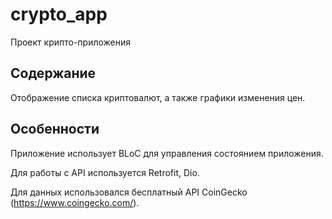 # crypto_app

Проект крипто-приложения

## Содержание

Отображение списка криптовалют, а также графики изменения цен.


## Особенности
Приложение использует BLoC для управления состоянием приложения.

Для работы с API используется Retrofit, Dio.

Для данных использовался бесплатный API CoinGecko (https://www.coingecko.com/).


